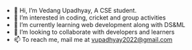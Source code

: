 - 👋 Hi, I’m Vedang Upadhyay, A CSE student.
- 👀 I’m interested in coding, cricket and group activities 
- 🌱 I’m currently learning web development along with DS&ML
- 💞️ I’m looking to collaborate with developers and learners
- 📫 To reach me, mail me at vupadhyay2022@gmail.com

<!---
Vedang2004/Vedang2004 is a ✨ special ✨ repository because its `README.md` (this file) appears on your GitHub profile.
You can click the Preview link to take a look at your changes.
--->
